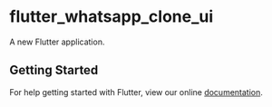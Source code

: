 # flutter_whatsapp_clone_ui

A new Flutter application.

## Getting Started

For help getting started with Flutter, view our online
[documentation](https://flutter.io/).
